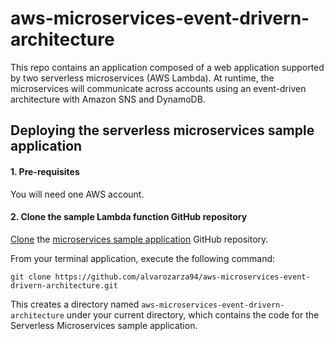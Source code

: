 # aws-microservices-event-drivern-architecture
This repo contains an application composed of a web application supported by two serverless microservices (AWS Lambda). At runtime, the microservices will communicate across accounts using an event-driven architecture with Amazon SNS and DynamoDB. 


## Deploying the serverless microservices sample application

#### 1. Pre-requisites

You will need one AWS account.

#### 2. Clone the sample Lambda function GitHub repository

[Clone](https://help.github.com/articles/cloning-a-repository/) the [microservices sample application](https://github.com/aws-samples/aws-cross-account-serverless-microservices.git) GitHub repository.

From your terminal application, execute the following command:

```commandline
git clone https://github.com/alvarozarza94/aws-microservices-event-drivern-architecture.git
```

This creates a directory named `aws-microservices-event-drivern-architecture` under your current directory, which contains the code for the Serverless Microservices sample application.
